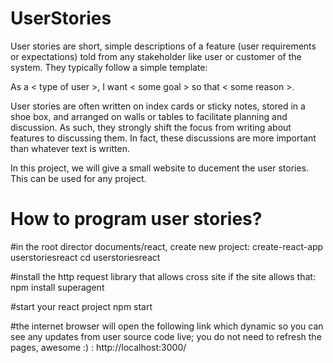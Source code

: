 # UserStories


User stories are short, simple descriptions of a feature (user requirements or expectations)  told from any stakeholder like user or customer of the system. They typically follow a simple template:

As a < type of user >, I want < some goal > so that < some reason >.

User stories are often written on index cards or sticky notes, stored in a shoe box, and arranged on walls or tables to facilitate planning and discussion. As such, they strongly shift the focus from writing about features to discussing them. In fact, these discussions are more important than whatever text is written.

In this project, we will give a small website to ducement the user stories. This can be used for any project.


How to program user stories?
===========================

#in the root director documents/react, create new project:
create-react-app userstoriesreact
cd userstoriesreact

#install the http request library that allows cross site if the site allows that:
npm install superagent

#start your react project
npm start

#the internet browser will open the following link which dynamic so you can see any updates from user source code live; you do not need to refresh the pages, awesome :) :
http://localhost:3000/




